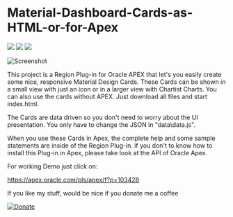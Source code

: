  # Material-Dashboard-Cards-as-HTML-or-for-Apex
 
![](https://img.shields.io/badge/ORACLE-APEX-success.svg) ![](https://img.shields.io/badge/Plug--in_Type-Region-orange.svg) ![](https://img.shields.io/badge/Avaiable%20for%20APEX-5.1.3%20or%20above-blue)

![Screenshot](https://github.com/RonnyWeiss/Material-Dashboard-Cards-as-HTML-or-for-Apex/blob/master/screenshot.gif?raw=true)

This project is a Region Plug-in for Oracle APEX that let's you easily create some nice, responsive Material Design Cards. These Cards can be shown in a small view with just an icon or in a larger view with Chartist Charts. You can also use the cards without APEX. Just download all files and start index.html.

The Cards are data driven so you don't need to worry about the UI presentation. You only have to change the JSON in "data\data.js".

When you use these Cards in Apex, the complete help and some sample statements are inside of the Region Plug-in.
if you don't to know how to install this Plug-in in Apex, please take look at the API of Oracle Apex.

For working Demo just click on:

https://apex.oracle.com/pls/apex/f?p=103428

If you like my stuff, would be nice if you donate me a coffee

[![Donate](https://img.shields.io/badge/Donate-PayPal-green.svg)](https://www.paypal.me/RonnyW1)